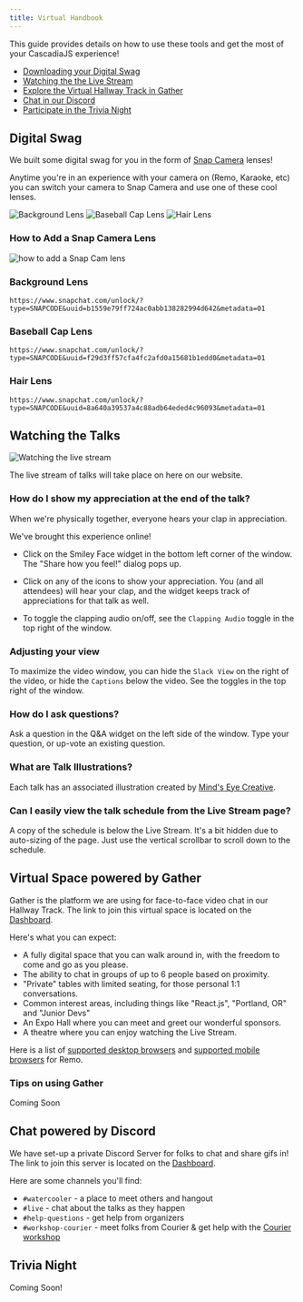 ```yaml
---
title: Virtual Handbook
---
```

This guide provides details on how to use these tools and get the most of your CascadiaJS experience!

- [Downloading your Digital Swag](#digital-swag)
- [Watching the the Live Stream](#watching-the-talks)
- [Explore the Virtual Hallway Track in Gather](#virtual-space-powered-by-gather)
- [Chat in our Discord](#chat-powered-by-discord)
- [Participate in the Trivia Night](#trivia-night)

## Digital Swag

We built some digital swag for you in the form of [Snap Camera](https://snapcamera.snapchat.com/) lenses!

Anytime you're in an experience with your camera on (Remo, Karaoke, etc) you can switch your camera to Snap Camera and use one of these cool lenses.

![Background Lens](/images/conf/lens-background.jpg) ![Baseball Cap Lens](/images/conf/lens-baseball-cap.jpg) ![Hair Lens](/images/conf/lens-hair.jpg)

### How to Add a Snap Camera Lens

![how to add a Snap Cam lens](/images/conf/lens-howto.gif)

### Background Lens

`https://www.snapchat.com/unlock/?type=SNAPCODE&uuid=b1559e79ff724ac0abb138282994d642&metadata=01`

### Baseball Cap Lens

`https://www.snapchat.com/unlock/?type=SNAPCODE&uuid=f29d3ff57cfa4fc2afd0a15681b1edd0&metadata=01`

### Hair Lens

`https://www.snapchat.com/unlock/?type=SNAPCODE&uuid=8a640a39537a4c88adb64eded4c96093&metadata=01`


## Watching the Talks

![Watching the live stream](/images/conf/watch-stream.png)

The live stream of talks will take place on here on our website.

### How do I show my appreciation at the end of the talk?

When we're physically together, everyone hears your clap in appreciation.

We've brought this experience online!

* Click on the Smiley Face widget in the bottom left corner of the window. The "Share how you feel!" dialog pops up.

* Click on any of the icons to show your appreciation. You (and all attendees) will hear your clap, and the widget keeps track of appreciations for that talk as well.

* To toggle the clapping audio on/off, see the `Clapping Audio` toggle in the top right of the window.

### Adjusting your view

To maximize the video window, you can hide the `Slack View` on the right of the video, or hide the `Captions` below the video. See the toggles in the top right of the window.

### How do I ask questions?

Ask a question in the Q&A widget on the left side of the window. Type your question, or up-vote an existing question.

### What are Talk Illustrations?

Each talk has an associated illustration created by [Mind's Eye Creative](https://www.mindseyecreative.ca).

### Can I easily view the talk schedule from the Live Stream page?

A copy of the schedule is below the Live Stream. It's a bit hidden due to auto-sizing of the page. Just use the vertical scrollbar to scroll down to the schedule.

## Virtual Space powered by Gather

Gather is the platform we are using for face-to-face video chat in our Hallway Track. The link to join this virtual space is located on the [Dashboard](/home/dashboard).

Here's what you can expect:

- A fully digital space that you can walk around in, with the freedom to come and go as you please.
- The ability to chat in groups of up to 6 people based on proximity.
- "Private" tables with limited seating, for those personal 1:1 conversations.
- Common interest areas, including things like "React.js", "Portland, OR" and "Junior Devs"
- An Expo Hall where you can meet and greet our wonderful sponsors.
- A theatre where you can enjoy watching the Live Stream.

Here is a list of [supported desktop browsers](https://help.remo.co/support/solutions/articles/63000241111-checklist-before-attending-a-remo-event) and [supported mobile browsers](https://help.remo.co/support/solutions/articles/63000250999-what-mobile-devices-and-browsers-are-supported-on-remo-conference-) for Remo.

### Tips on using Gather

Coming Soon

## Chat powered by Discord

We have set-up a private Discord Server for folks to chat and share gifs in! The link to join this server is located on the [Dashboard](/home/dashboard).

Here are some channels you'll find:

- `#watercooler` - a place to meet others and hangout
- `#live` - chat about the talks as they happen
- `#help-questions` - get help from organizers
- `#workshop-courier` - meet folks from Courier & get help with the [Courier workshop](/workshops/courier)

## Trivia Night

Coming Soon!